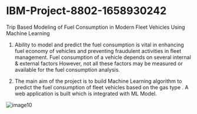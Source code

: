 # IBM-Project-8802-1658930242
Trip Based Modeling of Fuel Consumption in Modern Fleet Vehicles Using Machine Learning

1. Ability to model and predict the fuel consumption is vital in enhancing fuel economy of vehicles and preventing fraudulent activities in fleet management. Fuel consumption of a vehicle depends on several internal & external factors However, not all these factors may be measured or available for the fuel consumption analysis.

2. The main aim of the project is to build Machine Learning  algorithm to predict the fuel consumption of  fleet vehicles based on the gas type . A web application is built which is integrated with ML Model.

![image10](https://user-images.githubusercontent.com/63050949/189497358-5e9a4fed-7b0c-4766-abb7-29cdfcac9337.png)

